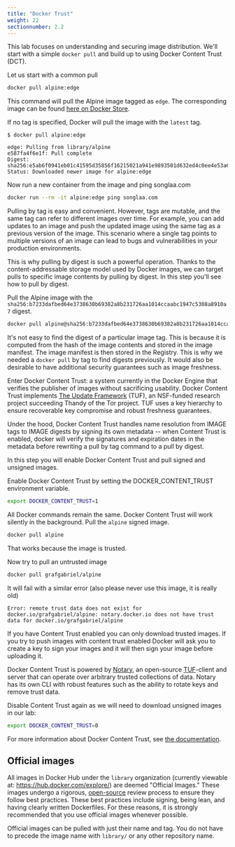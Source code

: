 ```yaml
---
title: "Docker Trust"
weight: 22
sectionnumber: 2.2
---
```


This lab focuses on understanding and securing image distribution. We'll start with a simple `docker pull` and build up to using Docker Content Trust (DCT).

Let us start with a common pull

 ```bash
docker pull alpine:edge
```

This command will pull the Alpine image tagged as `edge`. The corresponding image can be found [here on Docker Store](https://store.docker.com/images/alpine).

If no tag is specified, Docker will pull the image with the `latest` tag.

```
$ docker pull alpine:edge

edge: Pulling from library/alpine
e587fa4f6e1f: Pull complete
Digest: sha256:e5ab6f0941eb01c41595d35856f16215021a941e9893501d632ed4c0ee4e53a6
Status: Downloaded newer image for alpine:edge
```

Now run a new container from the image and ping songlaa.com

```bash
docker run --rm -it alpine:edge ping songlaa.com
```

Pulling by tag is easy and convenient. However, tags are mutable, and the same tag can refer to different images over time. For example, you can add updates to an image and push the updated image using the same tag as a previous version of the image. This scenario where a single tag points to multiple versions of an image can lead to bugs and vulnerabilities in your production environments.

This is why pulling by digest is such a powerful operation. Thanks to the content-addressable storage model used by Docker images, we can target pulls to specific image contents by pulling by digest. In this step you'll see how to pull by digest.

Pull the Alpine image with the `sha256:b7233dafbed64e3738630b69382a8b231726aa1014ccaabc1947c5308a8910a7` digest.

```bash
docker pull alpine@sha256:b7233dafbed64e3738630b69382a8b231726aa1014ccaabc1947c5308a8910a7
```

It's not easy to find the digest of a particular image tag. This is because it is computed from the hash of the image contents and stored in the image manifest. The image manifest is then stored in the Registry. This is why we needed a `docker pull` by tag to find digests previously. It would also be desirable to have additional security guarantees such as image freshness.

Enter Docker Content Trust: a system currently in the Docker Engine that verifies the publisher of images without sacrificing usability. Docker Content Trust implements [The Update Framework](https://theupdateframework.github.io/) (TUF), an NSF-funded research project succeeding Thandy of the Tor project. TUF uses a key hierarchy to ensure recoverable key compromise and robust freshness guarantees.

Under the hood, Docker Content Trust handles name resolution from IMAGE tags to IMAGE digests by signing its own metadata -- when Content Trust is enabled, docker will verify the signatures and expiration dates in the metadata before rewriting a pull by tag command to a pull by digest.

In this step you will enable Docker Content Trust and pull signed and unsigned images.

Enable Docker Content Trust by setting the DOCKER_CONTENT_TRUST environment variable.

```bash
export DOCKER_CONTENT_TRUST=1
```

All Docker commands remain the same. Docker Content Trust will work silently in the background.
Pull the `alpine` signed image.

```bash
docker pull alpine
```

That works because the image is trusted.

Now try to pull an untrusted image

```bash
docker pull grafgabriel/alpine
```

It will fail with a similar error (also please never use this image, it is really old)

```
Error: remote trust data does not exist for docker.io/grafgabriel/alpine: notary.docker.io does not have trust data for docker.io/grafgabriel/alpine
```

If you have Content Trust enabled you can only download trusted images. If you try to push images with content trust enabled Docker will ask you to create a key to sign your images and it will then sign your image before uploading it.

Docker Content Trust is powered by [Notary](https://github.com/docker/notary), an open-source [TUF](https://theupdateframework.io/docs/overview/)-client and server that can operate over arbitrary trusted collections of data. Notary has its own CLI with robust features such as the ability to rotate keys and remove trust data.

Disable Content Trust again as we will need to download unsigned images in our lab:

```bash
export DOCKER_CONTENT_TRUST=0
```

For more information about Docker Content Trust, see [the documentation](https://docs.docker.com/engine/security/trust/).

## Official images

All images in Docker Hub under the `library` organization (currently viewable at: <https://hub.docker.com/explore/>)
are deemed "Official Images."  These images undergo a rigorous, [open-source](https://github.com/docker-library/official-images/)
review process to ensure they follow best practices. These best practices include signing, being lean, and having clearly written Dockerfiles. For these reasons, it is strongly recommended that you use official images whenever possible.

Official images can be pulled with just their name and tag. You do not have to precede the image name with `library/` or any other repository name.
